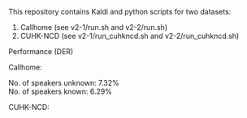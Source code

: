 This repository contains Kaldi and python scripts for two datasets:

1) Callhome (see v2-1/run.sh and v2-2/run.sh)
2) CUHK-NCD (see v2-1/run_cuhkncd.sh and v2-2/run_cuhkncd.sh)

Performance (DER)

Callhome:

No. of speakers unknown: 7.32%      
No. of speakers known:   6.29%             

CUHK-NCD:
